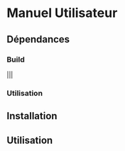 # Manuel Utilisateur
## Dépendances 
### Build 
|||
### Utilisation
## Installation
## Utilisation
<!--stackedit_data:
eyJoaXN0b3J5IjpbMTc3MjA4Njg5OF19
-->